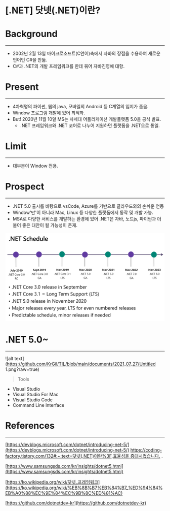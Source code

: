 # [.NET] 닷넷(.NET)이란?

# Background

---

- 2002년 2월 13일 마이크로소프트(C언어)측에서 자바의 장점을 수용하여 새로운 언어인 C#을 만듦.
- C#과 .NET의 개발 프레임워크를 한데 묶어 자바진영에 대항.

# Present

---

- 4차혁명의 파이썬, 웹의 java, 모바일의 Android 등 C계열의 입지가 좁음.
- Window 프로그램 개발에 있어 최적화.
- But! 2020년 11월 10일 MS는 차세대 어플리케이션 개발플랫폼 5.0을 공식 발표.
    - .NET 프레임워크와 .NET 코어로 나누어 지원하던 플랫폼을 .NET으로 통일.

# Limit

---

- 대부분이 Window 전용.

# Prospect

---

- .NET 5.0 출시를 바탕으로 vsCode, Azure를 기반으로 클라우드와의 손쉬운 연동
- Window'만'이 아니라 Mac, Linux 등 다양한 플랫폼에서 동작 및 개발 가능.
- MSA로 다양한 서비스를 개발하는 환경에 있어 .NET은 자바, 노드js, 파이썬과 더불어 좋은 대안이 될 가능성이 존재.

 ![alt text](https://github.com/KrGil/TIL/blob/main/documents/2021_07_27/Untitled.png?raw=true)
# .NET 5.0~

---

 ![alt text](https://github.com/KrGil/TIL/blob/main/documents/2021_07_27/Untitled 1.png?raw=true)
> Tools

- Visual Studio
- Visual Studio For Mac
- Visual Studio Code
- Command Line Interface

# References

---

[https://devblogs.microsoft.com/dotnet/introducing-net-5/](https://devblogs.microsoft.com/dotnet/introducing-net-5/)
[https://coding-factory.tistory.com/132#:~:text=닷넷(.NET)이란%3F,효율성을 증대시켰습니다.](https://coding-factory.tistory.com/132#:~:text=%EB%8B%B7%EB%84%B7(.NET)%EC%9D%B4%EB%9E%80%3F,%ED%9A%A8%EC%9C%A8%EC%84%B1%EC%9D%84%20%EC%A6%9D%EB%8C%80%EC%8B%9C%EC%BC%B0%EC%8A%B5%EB%8B%88%EB%8B%A4.%20) .

[https://www.samsungsds.com/kr/insights/dotnet5.html](https://www.samsungsds.com/kr/insights/dotnet5.html)

[https://ko.wikipedia.org/wiki/닷넷_프레임워크](https://ko.wikipedia.org/wiki/%EB%8B%B7%EB%84%B7_%ED%94%84%EB%A0%88%EC%9E%84%EC%9B%8C%ED%81%AC)

[https://github.com/dotnetdev-kr](https://github.com/dotnetdev-kr)

